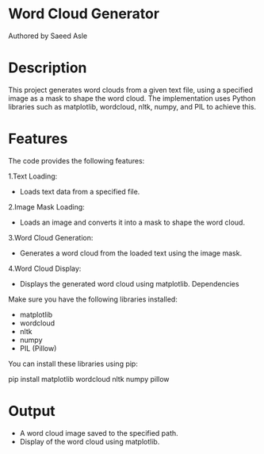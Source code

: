 # Word Cloud Generator

Authored by Saeed Asle

# Description

This project generates word clouds from a given text file, using a specified image as a mask to shape the word cloud.
The implementation uses Python libraries such as matplotlib, wordcloud, nltk, numpy, and PIL to achieve this.

# Features

The code provides the following features:

1.Text Loading:

  * Loads text data from a specified file.
    
2.Image Mask Loading:

  * Loads an image and converts it into a mask to shape the word cloud.
    
3.Word Cloud Generation:

  * Generates a word cloud from the loaded text using the image mask.
    
4.Word Cloud Display:

  * Displays the generated word cloud using matplotlib.
Dependencies

Make sure you have the following libraries installed:
 * matplotlib
 * wordcloud
 * nltk
 * numpy
 * PIL (Pillow)
   
You can install these libraries using pip:

   pip install matplotlib wordcloud nltk numpy pillow

# Output
  * A word cloud image saved to the specified path.
  * Display of the word cloud using matplotlib.
